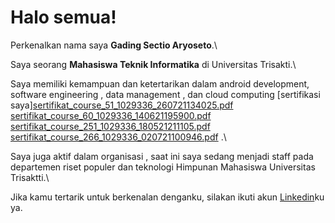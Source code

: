 # Halo semua! 

Perkenalkan nama saya **Gading Sectio Aryoseto**.\

Saya seorang **Mahasiswa Teknik Informatika** di Universitas Trisakti.\

Saya memiliki kemampuan dan ketertarikan dalam android development, software engineering , data management , dan cloud computing [sertifikasi saya][sertifikat_course_51_1029336_260721134025.pdf](https://github.com/masgading/masgading/files/7036062/sertifikat_course_51_1029336_260721134025.pdf)
[sertifikat_course_60_1029336_140621195900.pdf](https://github.com/masgading/masgading/files/7036068/sertifikat_course_60_1029336_140621195900.pdf)
[sertifikat_course_251_1029336_180521211105.pdf](https://github.com/masgading/masgading/files/7036069/sertifikat_course_251_1029336_180521211105.pdf)
[sertifikat_course_266_1029336_020721100946.pdf](https://github.com/masgading/masgading/files/7036072/sertifikat_course_266_1029336_020721100946.pdf)
.\

Saya juga aktif dalam organisasi , saat ini saya sedang menjadi staff pada departemen riset populer dan teknologi Himpunan Mahasiswa Universitas Trisaktti.\

Jika kamu tertarik untuk berkenalan denganku, silakan ikuti akun [Linkedin](https://www.linkedin.com/in/gading-sectio-aryoseto-70a760216/)ku ya.
